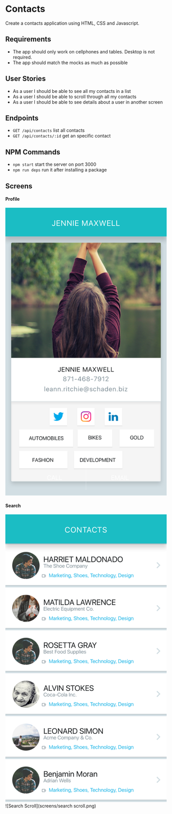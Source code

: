 # Contacts

Create a contacts application using HTML, CSS and Javascript.

## Requirements
- The app should only work on cellphones and tables. Desktop is not required.
- The app should match the mocks as much as possible

## User Stories
- As a user I should be able to see all my contacts in a list
- As a user I should be able to scroll through all my contacts
- As a user I should be able to see details about a user in another screen

## Endpoints
- `GET /api/contacts` list all contacts
- `GET /api/contacts/:id` get an specific contact

## NPM Commands
- `npm start` start the server on port 3000
- `npm run deps` run it after installing a package

## Screens
#### Profile
![Profile](screens/profile.png)
#### Search
![Search](screens/search.png)
![Search Scroll](screens/search scroll.png)
